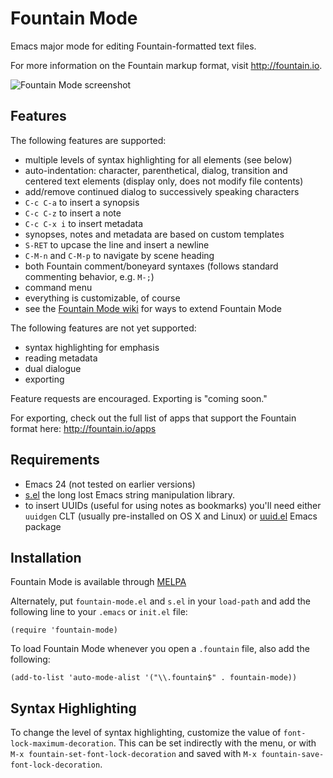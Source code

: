 Fountain Mode
=============

Emacs major mode for editing Fountain-formatted text files.

For more information on the Fountain markup format, visit
<http://fountain.io>.

![Fountain Mode screenshot][screenshot]

[screenshot]: https://dl.dropboxusercontent.com/u/94472468/fountain-mode-cdn/screenshot.png

Features
--------

The following features are supported:

- multiple levels of syntax highlighting for all elements (see below)
- auto-indentation: character, parenthetical, dialog, transition and
  centered text elements (display only, does not modify file contents)
- add/remove continued dialog to successively speaking characters
- `C-c C-a` to insert a synopsis
- `C-c C-z` to insert a note
- `C-c C-x i` to insert metadata
- synopses, notes and metadata are based on custom templates
- `S-RET` to upcase the line and insert a newline
- `C-M-n` and `C-M-p` to navigate by scene heading
- both Fountain comment/boneyard syntaxes (follows standard commenting
  behavior, e.g. `M-;`)
- command menu
- everything is customizable, of course
- see the [Fountain Mode wiki][wiki] for ways to extend Fountain Mode

The following features are not yet supported:

- syntax highlighting for emphasis
- reading metadata
- dual dialogue
- exporting

Feature requests are encouraged. Exporting is "coming soon."

For exporting, check out the full list of apps that support the Fountain
format here: <http://fountain.io/apps>

[wiki]: https://github.com/rnkn/fountain-mode/wiki/ "Fountain Mode wiki"

Requirements
------------

- Emacs 24 (not tested on earlier versions)
- [s.el][] the long lost Emacs string manipulation library.
- to insert UUIDs (useful for using notes as bookmarks) you'll need
  either `uuidgen` CLT (usually pre-installed on OS X and Linux) or
  [uuid.el][] Emacs package

[s.el]: https://github.com/magnars/s.el "s.el"
[uuid.el]: https://github.com/nicferrier/emacs-uuid "uuid.el"

Installation
------------

Fountain Mode is available through [MELPA][]

Alternately, put `fountain-mode.el` and `s.el` in your `load-path` and
add the following line to your `.emacs` or `init.el` file:

    (require 'fountain-mode)

To load Fountain Mode whenever you open a `.fountain` file, also add the
following:

    (add-to-list 'auto-mode-alist '("\\.fountain$" . fountain-mode))

[MELPA]: http://melpa.milkbox.net "MELPA"

Syntax Highlighting
-------------------

To change the level of syntax highlighting, customize the value of
`font-lock-maximum-decoration`. This can be set indirectly with the
menu, or with `M-x fountain-set-font-lock-decoration` and saved with
`M-x fountain-save-font-lock-decoration`.
